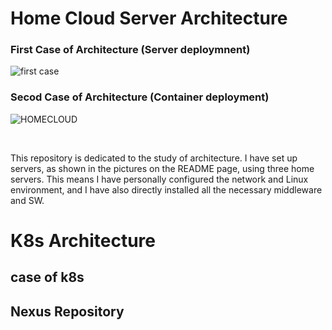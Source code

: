 # Home Cloud Server Architecture

### First Case of Architecture (Server deploymnent)
![first case](https://github.com/taehyuklee/InfraArchitecture/assets/89365465/f6cfc4df-c1b4-40be-9b6f-a71552aa9771)


### Secod Case of Architecture (Container deployment)
![HOMECLOUD](https://github.com/taehyuklee/InfraArchitecture/assets/89365465/562b829f-26c7-45f5-b8b5-96fff6abb50c)

&nbsp; &nbsp;

This repository is dedicated to the study of architecture. I have set up servers, as shown in the pictures on the README page, using three home servers. This means I have personally configured the network and Linux environment, and I have also directly installed all the necessary middleware and SW.


# K8s Architecture

## case of k8s


## Nexus Repository
